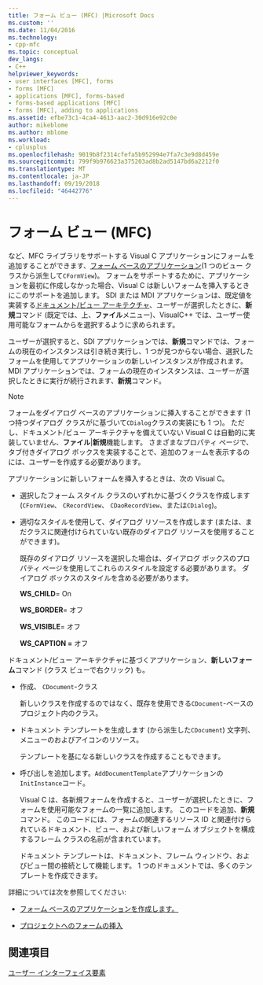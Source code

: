 ```yaml
---
title: フォーム ビュー (MFC) |Microsoft Docs
ms.custom: ''
ms.date: 11/04/2016
ms.technology:
- cpp-mfc
ms.topic: conceptual
dev_langs:
- C++
helpviewer_keywords:
- user interfaces [MFC], forms
- forms [MFC]
- applications [MFC], forms-based
- forms-based applications [MFC]
- forms [MFC], adding to applications
ms.assetid: efbe73c1-4ca4-4613-aac2-30d916e92c0e
author: mikeblome
ms.author: mblome
ms.workload:
- cplusplus
ms.openlocfilehash: 9019b8f2314cfefa5b952994e7fa7c3e9d8d459e
ms.sourcegitcommit: 799f9b976623a375203ad8b2ad5147bd6a2212f0
ms.translationtype: MT
ms.contentlocale: ja-JP
ms.lasthandoff: 09/19/2018
ms.locfileid: "46442776"
---
```

# <a name="form-views-mfc"></a>フォーム ビュー (MFC)

など、MFC ライブラリをサポートする Visual C アプリケーションにフォームを追加することができます、[フォーム ベースのアプリケーション](../mfc/reference/creating-a-forms-based-mfc-application.md)(1 つのビュー クラスから派生して`CFormView`)。 フォームをサポートするために、アプリケーションを最初に作成しなかった場合、Visual C は新しいフォームを挿入するときにこのサポートを追加します。 SDI または MDI アプリケーションは、既定値を実装する[ドキュメント/ビュー アーキテクチャ](../mfc/document-view-architecture.md)、ユーザーが選択したときに、**新規**コマンド (既定では、上、**ファイル**メニュー)、VisualC++ では、ユーザー使用可能なフォームからを選択するように求められます。

ユーザーが選択すると、SDI アプリケーションでは、**新規**コマンドでは、フォームの現在のインスタンスは引き続き実行し、1 つが見つからない場合、選択したフォームを使用してアプリケーションの新しいインスタンスが作成されます。 MDI アプリケーションでは、フォームの現在のインスタンスは、ユーザーが選択したときに実行が続行されます、**新規**コマンド。

> [!NOTE]
>  フォームをダイアログ ベースのアプリケーションに挿入することができます (1 つ持つダイアログ クラスがに基づいて`CDialog`クラスの実装にも 1 つ)。 ただし、ドキュメント/ビュー アーキテクチャを備えていない Visual C は自動的に実装していません、**ファイル**&#124;**新規**機能します。 さまざまなプロパティ ページで、タブ付きダイアログ ボックスを実装することで、追加のフォームを表示するのには、ユーザーを作成する必要があります。

アプリケーションに新しいフォームを挿入するときは、次の Visual C。

- 選択したフォーム スタイル クラスのいずれかに基づくクラスを作成します (`CFormView`、 `CRecordView`、 `CDaoRecordView`、または`CDialog`)。

- 適切なスタイルを使用して、ダイアログ リソースを作成します (または、まだクラスに関連付けられていない既存のダイアログ リソースを使用することができます)。

     既存のダイアログ リソースを選択した場合は、ダイアログ ボックスのプロパティ ページを使用してこれらのスタイルを設定する必要があります。 ダイアログ ボックスのスタイルを含める必要があります。

     **WS_CHILD**= On

     **WS_BORDER**= オフ

     **WS_VISIBLE**= オフ

     **WS_CAPTION =** オフ

ドキュメント/ビュー アーキテクチャに基づくアプリケーション、**新しいフォーム**コマンド (クラス ビューで右クリック) も。

- 作成、 `CDocument`-クラス

     新しいクラスを作成するのではなく、既存を使用できる`CDocument`-ベースのプロジェクト内のクラス。

- ドキュメント テンプレートを生成します (から派生した`CDocument`) 文字列、メニューのおよびアイコンのリソース。

     テンプレートを基になる新しいクラスを作成することもできます。

- 呼び出しを追加します。`AddDocumentTemplate`アプリケーションの`InitInstance`コード。

     Visual C は、各新規フォームを作成すると、ユーザーが選択したときに、フォームを使用可能なフォームの一覧に追加します。 このコードを追加、**新規**コマンド。 このコードには、フォームの関連するリソース ID と関連付けられているドキュメント、ビュー、および新しいフォーム オブジェクトを構成するフレーム クラスの名前が含まれています。

     ドキュメント テンプレートは、ドキュメント、フレーム ウィンドウ、およびビュー間の接続として機能します。 1 つのドキュメントでは、多くのテンプレートを作成できます。

詳細については次を参照してください:

- [フォーム ベースのアプリケーションを作成します。](../mfc/reference/creating-a-forms-based-mfc-application.md)

- [プロジェクトへのフォームの挿入](../mfc/inserting-a-form-into-a-project.md)

## <a name="see-also"></a>関連項目

[ユーザー インターフェイス要素](../mfc/user-interface-elements-mfc.md)
